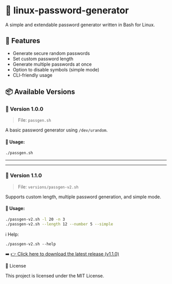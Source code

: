 # 🔐 linux-password-generator

A simple and extendable password generator written in Bash for Linux.

## 🚀 Features

- Generate secure random passwords
- Set custom password length
- Generate multiple passwords at once
- Option to disable symbols (simple mode)
- CLI-friendly usage

## 📦 Available Versions

### 🔸 Version 1.0.0

> File: `passgen.sh`

A basic password generator using `/dev/urandom`.

#### 📌 Usage:
```bash
./passgen.sh
```

---


---

### 🔸 Version 1.1.0

> File: `versions/passgen-v2.sh`

Supports custom length, multiple password generation, and simple mode.

#### 📌 Usage:
```bash
./passgen-v2.sh -l 20 -n 3
./passgen-v2.sh --length 12 --number 5 --simple

```

ℹ️ Help:
```
./passgen-v2.sh --help
```

➡️ [👉 Click here to download the latest release (v1.1.0)](https://github.com/farzan-dev13/linux-password-generator/releases/tag/v1.1.0)



📄 License

This project is licensed under the MIT License.
